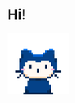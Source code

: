 # Hi!

[![](https://github.com/CuteQQQ/CuteQQQ/blob/main/mona-whisper.gif?raw=true)](https://github.com/CuteQQQ/Snow)
